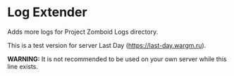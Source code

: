 # Log Extender
Adds more logs for Project Zomboid Logs directory.

This is a test version for server Last Day (https://last-day.wargm.ru).


**WARNING:** It is not recommended to be used on your own server while this line exists.
